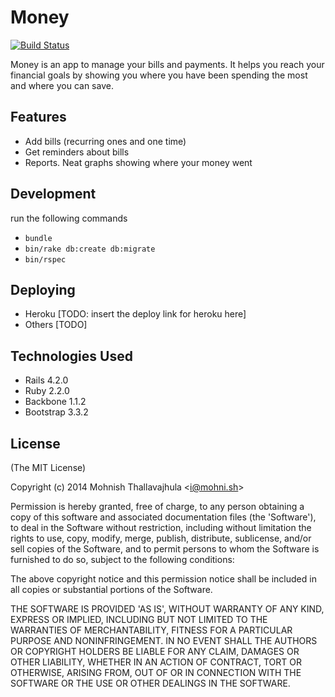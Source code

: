 # Money
[![Build Status](https://magnum.travis-ci.com/mohnish/money.svg?token=oQio4yxdq7cNymw16DPn&branch=master)](https://magnum.travis-ci.com/mohnish/money)

Money is an app to manage your bills and payments. It helps you reach your financial goals by showing you where you have been spending the most and where you can save.

## Features

- Add bills (recurring ones and one time)
- Get reminders about bills
- Reports. Neat graphs showing where your money went

## Development

run the following commands
- `bundle`
- `bin/rake db:create db:migrate`
- `bin/rspec`

## Deploying

- Heroku [TODO: insert the deploy link for heroku here]
- Others [TODO]

## Technologies Used

- Rails 4.2.0
- Ruby 2.2.0
- Backbone 1.1.2
- Bootstrap 3.3.2

## License

(The MIT License)

Copyright (c) 2014 Mohnish Thallavajhula &lt;i@mohni.sh&gt;

Permission is hereby granted, free of charge, to any person obtaining
a copy of this software and associated documentation files (the
'Software'), to deal in the Software without restriction, including
without limitation the rights to use, copy, modify, merge, publish,
distribute, sublicense, and/or sell copies of the Software, and to
permit persons to whom the Software is furnished to do so, subject to
the following conditions:

The above copyright notice and this permission notice shall be
included in all copies or substantial portions of the Software.

THE SOFTWARE IS PROVIDED 'AS IS', WITHOUT WARRANTY OF ANY KIND,
EXPRESS OR IMPLIED, INCLUDING BUT NOT LIMITED TO THE WARRANTIES OF
MERCHANTABILITY, FITNESS FOR A PARTICULAR PURPOSE AND NONINFRINGEMENT.
IN NO EVENT SHALL THE AUTHORS OR COPYRIGHT HOLDERS BE LIABLE FOR ANY
CLAIM, DAMAGES OR OTHER LIABILITY, WHETHER IN AN ACTION OF CONTRACT,
TORT OR OTHERWISE, ARISING FROM, OUT OF OR IN CONNECTION WITH THE
SOFTWARE OR THE USE OR OTHER DEALINGS IN THE SOFTWARE.
